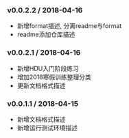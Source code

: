 ### v0.0.2.2 / 2018-04-16
* 新增format描述, 分离readme与format
* readme添加仓库描述

### v0.0.2.1 / 2018-04-16
* 新增HDU入门阶段练习
* 增加2018寒假训练整理分类
* 更新文档格式描述

### v0.0.1.1 / 2018-04-15
* 新增文档格式描述
* 新增运行测试环境描述
